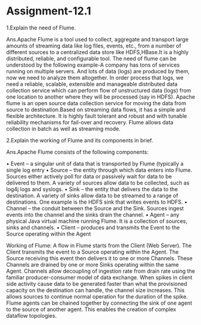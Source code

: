 # Assignment-12.1

1.Explain the need of Flume.

Ans.Apache Flume is a tool used to collect, aggregate and transport large amounts of streaming data like log files, events, etc., from a number of different sources to a centralized data store like HDFS,HBase.It is a highly distributed, reliable, and configurable tool.
The need of flume can be understood by the following example-A company has tons of services running on multiple servers. And lots of data (logs) are produced by them, now we need to analyze them altogether. In order process that logs, we need a reliable, scalable, extensible and manageable distributed data collection service which can perform flow of unstructured data (logs) from one location to another where they will be processed (say in HDFS). Apache flume is an open source data collection service for moving the data from source to destination.Based on streaming data flows, it has a simple and flexible architecture. It is highly fault tolerant and robust and with tunable reliability mechanisms for fail-over and recovery. Flume allows data collection in batch as well as streaming mode.


2.Explain the working of Flume and its components in brief.

Ans.Apache Flume consists of the following components:

•	Event – a singular unit of data that is transported by Flume (typically a single log entry
•	Source – the entity through which data enters into Flume. Sources either actively poll for data or passively wait for data to be delivered to them. A variety of sources allow data to be collected, such as log4j logs and syslogs.
•	Sink – the entity that delivers the data to the destination. A variety of sinks allow data to be streamed to a range of destinations. One example is the HDFS sink that writes events to HDFS.
•	Channel – the conduit between the Source and the Sink. Sources ingest events into the channel and the sinks drain the channel.
•	Agent – any physical Java virtual machine running Flume. It is a collection of sources, sinks and channels.
•	Client – produces and transmits the Event to the Source operating within the Agent

Working of Flume:
A flow in Flume starts from the Client (Web Server). The Client transmits the event to a Source operating within the Agent. The Source receiving this event then delivers it to one or more Channels. These Channels are drained by one or more Sinks operating within the same Agent. Channels allow decoupling of ingestion rate from drain rate using the familiar producer-consumer model of data exchange. When spikes in client side activity cause data to be generated faster than what the provisioned capacity on the destination can handle, the channel size increases. This allows sources to continue normal operation for the duration of the spike. Flume agents can be chained together by connecting the sink of one agent to the source of another agent. This enables the creation of complex dataflow topologies.
